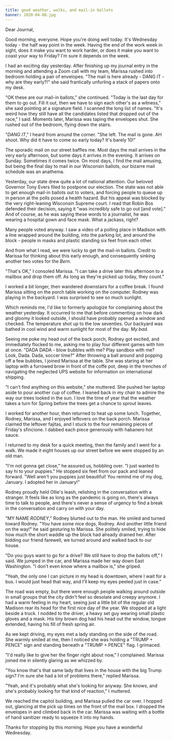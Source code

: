 ```yaml
---
title: good weather, walks, and mail-in ballots
banner: 2020-04-08.jpg
---
```


Dear Journal,

Good morning, everyone.  Hope you're doing well today.  It's Wednesday
today - the half way point in the week.  Having the end of the work
week in sight, does it make you want to work harder, or does it make
you want to coast your way to Friday?  I'm sure it depends on the
week.

I had an exciting day yesterday.  After finishing up my journal entry
in the morning and attending a Zoom call with my team, Marissa rushed
into bedroom holding a pair of envelopes.  "The mail is here already -
DANG IT - why are they early?!" she said frantically unfurling a stack
of papers onto my desk.

"OK these are our mail-in ballots," she continued.  "Today is the last
day for them to go out.  Fill it out, then we have to sign each
other's as a witness," she said pointing at a signature field.  I
scanned the long list of names.  "It's weird how they still have all
the candidates listed that dropped out of the race," I said.  Moments
later, Marissa was taping the envelopes shut. She rushed out of the
bedroom, flying down the stairs.

"_DANG IT_," I heard from around the corner.  "She left.  The mail is
gone.  AH shoot.  Why did it have to come so early today?  It's barely
10!"

The sporadic mail on our street baffles me.  Most days the mail
arrives in the very early afternoon, but some days it arrives in the
evening.  It arrives on Sunday.  Sometimes it comes twice.  On most
days, I find the mail amusing, but being the final day to mail in our
Wisconsin ballots, our bizarre mail schedule was an anathema.

Yesterday, our state drew quite a lot of national attention.  Our
beloved Governor Tony Evers filed to postpone our election.  The state
was not able to get enough mail-in ballots out to voters, and forcing
people to queue up in person at the polls posed a health hazard.  But
his appeal was blocked by the very right-leaning Wisconsin Supreme
court.  I read that Robin Bos defended their decision, saying it "was
incredibly safe to go out \[and vote\]."  And of course, as he was
saying these words to a journalist, he was wearing a hospital gown and
face mask.  What a jackass, right?

Many people voted anyway.  I saw a video of a polling place in Madison
with a line wrapped around the building, into the parking lot, and
around the block - people in masks and plastic standing six feet from
each other.

And from what I read, we were lucky to get the mail-in ballots.
Credit to Marissa for thinking about this early enough, and
consequently sinking another two votes for the _Bern_.

"That's OK," I consoled Marissa.  "I can take a drive later this
afternoon to a mailbox and drop them off.  As long as they're picked
up today, they count."

I worked a bit longer, then wandered downstairs for a coffee break.  I
found Marissa sitting on the porch table working on the computer.
Rodney was playing in the backyard.  I was surprised to see so much
sunlight.

Which reminds me, I'd like to formerly apologize for complaining about
the weather yesterday.  It occurred to me that before commenting on
how dark and gloomy it looked outside, I should have probably opened a
window and checked.  The temperature shot up to the low seventies.
Our backyard was bathed in cool wind and warm sunlight for most of the
day.  _My bad._

Seeing me poke my head out of the back porch, Rodney got excited, and
immediately flocked to me, asking me to play four different games with
him at once.  "DADA DADA - blow bubbles with me? Play sandbox with me?
Look, Dada. Dada, soccer time?"  After throwing a ball around and
popping off a few bubbles, I joined Marissa at the table.  She was
staring at her laptop with a furrowed brow in front of the coffe pot,
deep in the trenches of navigating the neglected UPS website for
information on international shipping.

"I can't find anything on this website," she muttered.  She pushed her
laptop aside to pour another cup of coffee.  I leaned back in my chair
to admire the way our trees looked in the sun.  I love the time of
year that the weather takes a turn for Spring before the trees get a
chance to sprout leaves.

I worked for another hour, then returned to heat up some lunch.
Together, Rodney, Marissa, and I enjoyed leftovers on the back porch.
Marissa claimed the leftover fajitas, and I stuck to the four
remaining pieces of Friday's sfincione.  I dabbed each piece
generously with habanero hot sauce.

I returned to my desk for a quick meeting, then the family and I went
for a walk.  We made it eight houses up our street before we were
stopped by an old man.

"I'm not gonna get close," he assured us, hobbling over.  "I just
wanted to say hi to your puppies."  He stopped six feet from our pack
and leaned forward.  "Well aren't you puppies just beautiful!  You
remind me of my dog, January.  I adopted her in January!"

Rodney proudly held Ollie's leash, relishing in the conversation with
a stranger.  It feels like as long as the pandemic is going on,
there's always time to talk to people, and there's never a sense of
urgency to find a break in the conversation and carry on with your
day.

"MY NAME _RODNEY_," Rodney blurted out to the man.  He smiled and
turned toward Rodney.  "You have some nice dogs, Rodney.  And another
little friend on the way!" he said gesturing to Marissa.  She politely
smiled, trying to hide how much the short waddle up the block had
already drained her.  After bidding our friend farewell, we turned
around and walked back to our house.

"Do you guys want to go for a drive?  We still have to drop the
ballots off," I said.  We jumped in the car, and Marissa made her way
down East Washington.  "I don't even know where a mailbox is," she
griped.

"Yeah, the only one I can picture in my head is downtown, where I wait
for a bus.  I would just head that way, and I'll keep my eyes peeled
just in case."

The road was empty, but there were enough people walking around
outside in small groups that the city didn't feel so desolate and
creepy anymore.  I had a warm feeling in my heart, seeing just a
little bit of the regular old Madison rear its head for the first nice
day of the year.  We stopped at a light beside a truck.  I nodded to
the driver, a heavy set guy wearing small plastic gloves and a mask.
His tiny brown dog had his head out the window, tongue extended,
having his fill of fresh spring air.

As we kept driving, my eyes met a lady standing on the side of the
road.  She warmly smiled at me, then I noticed she was holding a
"TRUMP + PENCE" sign and standing beneath a "TRUMP + PENCE" flag.  I
grimaced.

"I'd really like to give her the finger right about now," I
complained.  Marissa joined me in silently glaring as we whizzed by.

"You know that's that same lady that lives in the house with the big
Trump sign?  I'm sure she had a lot of problems there," replied
Marissa.

"Yeah, and it's probably what she's looking for anyway.  She knows,
and she's probably looking for that kind of reaction," I muttered.

We reached the capitol building, and Marissa pulled the car over.  I
hopped out, glancing at the pick up times on the front of the mail
box.  I dropped the envelopes in and climbed back in the car.  Marissa
was waiting with a bottle of hand sanitizer ready to squeeze it into
my hands.

Thanks for stopping by this morning.  Hope you have a wonderful
Wednesday.
